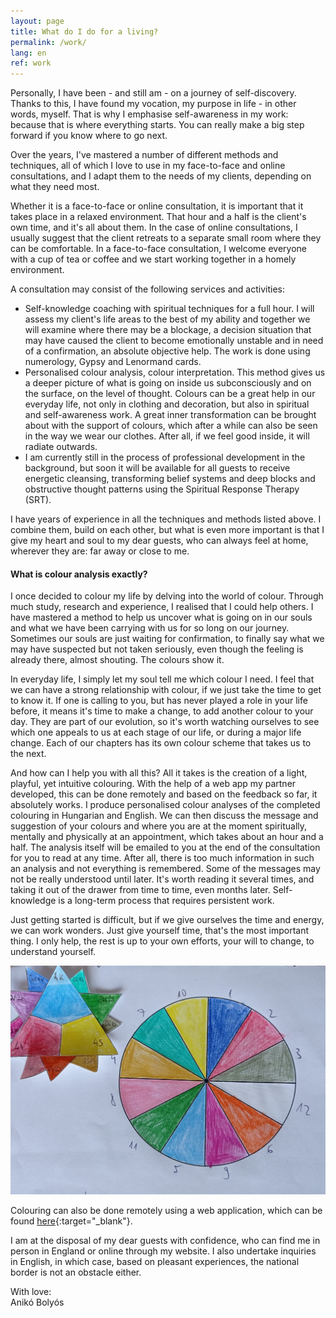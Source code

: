 ```yaml
---
layout: page
title: What do I do for a living?
permalink: /work/
lang: en
ref: work
---
```


Personally, I have been - and still am - on a journey of self-discovery. Thanks to this, I have found my vocation, my purpose in life - in other words, myself. That is why I emphasise self-awareness in my work: because that is where everything starts. You can really make a big step forward if you know where to go next.

Over the years, I've mastered a number of different methods and techniques, all of which I love to use in my face-to-face and online consultations, and I adapt them to the needs of my clients, depending on what they need most.

Whether it is a face-to-face or online consultation, it is important that it takes place in a relaxed environment. That hour and a half is the client's own time, and it's all about them. In the case of online consultations, I usually suggest that the client retreats to a separate small room where they can be comfortable. In a face-to-face consultation, I welcome everyone with a cup of tea or coffee and we start working together in a homely environment.

A consultation may consist of the following services and activities:
* Self-knowledge coaching with spiritual techniques for a full hour. I will assess my client's life areas to the best of my ability and together we will examine where there may be a blockage, a decision situation that may have caused the client to become emotionally unstable and in need of a confirmation, an absolute objective help. The work is done using numerology, Gypsy and Lenormand cards.
* Personalised colour analysis, colour interpretation. This method gives us a deeper picture of what is going on inside us subconsciously and on the surface, on the level of thought. Colours can be a great help in our everyday life, not only in clothing and decoration, but also in spiritual and self-awareness work. A great inner transformation can be brought about with the support of colours, which after a while can also be seen in the way we wear our clothes. After all, if we feel good inside, it will radiate outwards.
* I am currently still in the process of professional development in the background, but soon it will be available for all guests to receive energetic cleansing, transforming belief systems and deep blocks and obstructive thought patterns using the Spiritual Response Therapy (SRT).

I have years of experience in all the techniques and methods listed above. I combine them, build on each other, but what is even more important is that I give my heart and soul to my dear guests, who can always feel at home, wherever they are: far away or close to me.


#### What is colour analysis exactly?

I once decided to colour my life by delving into the world of colour. Through much study, research and experience, I realised that I could help others. I have mastered a method to help us uncover what is going on in our souls and what we have been carrying with us for so long on our journey. Sometimes our souls are just waiting for confirmation, to finally say what we may have suspected but not taken seriously, even though the feeling is already there, almost shouting. The colours show it.

In everyday life, I simply let my soul tell me which colour I need. I feel that we can have a strong relationship with colour, if we just take the time to get to know it. If one is calling to you, but has never played a role in your life before, it means it's time to make a change, to add another colour to your day. They are part of our evolution, so it's worth watching ourselves to see which one appeals to us at each stage of our life, or during a major life change. Each of our chapters has its own colour scheme that takes us to the next.

And how can I help you with all this? All it takes is the creation of a light, playful, yet intuitive colouring. With the help of a web app my partner developed, this can be done remotely and based on the feedback so far, it absolutely works. I produce personalised colour analyses of the completed colouring in Hungarian and English. We can then discuss the message and suggestion of your colours and where you are at the moment spiritually, mentally and physically at an appointment, which takes about an hour and a half. The analysis itself will be emailed to you at the end of the consultation for you to read at any time. After all, there is too much information in such an analysis and not everything is remembered. Some of the messages may not be really understood until later. It's worth reading it several times, and taking it out of the drawer from time to time, even months later. Self-knowledge is a long-term process that requires persistent work.

Just getting started is difficult, but if we give ourselves the time and energy, we can work wonders. Just give yourself time, that's the most important thing. I only help, the rest is up to your own efforts, your will to change, to understand yourself.

![](/assets/img/szinelemzes.jpg)

Colouring can also be done remotely using a web application, which can be found [here](https://apps.bolyosaniko.com/coloring){:target="_blank"}.

I am at the disposal of my dear guests with confidence, who can find me in person in England or online through my website. I also undertake inquiries in English, in which case, based on pleasant experiences, the national border is not an obstacle either.

With love:<br/>
Anikó Bolyós
